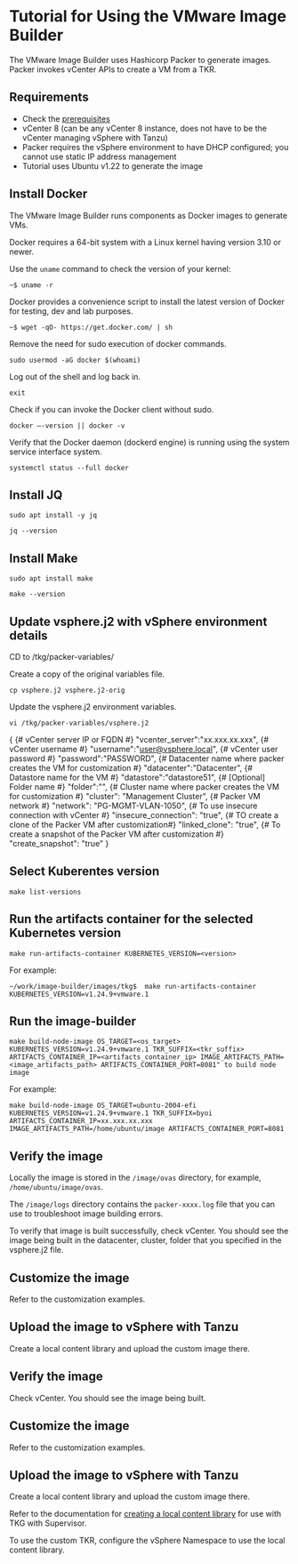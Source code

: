 # Tutorial for Using the VMware Image Builder

The VMware Image Builder uses Hashicorp Packer to generate images. Packer invokes vCenter APIs to create a VM from a TKR. 

## Requirements

- Check the [prerequisites](tkg#prerequisites)
- vCenter 8 (can be any vCenter 8 instance, does not have to be the vCenter managing vSphere with Tanzu)
- Packer requires the vSphere environment to have DHCP configured; you cannot use static IP address management
- Tutorial uses Ubuntu v1.22 to generate the image

## Install Docker

The VMware Image Builder runs components as Docker images to generate VMs.

Docker requires a 64-bit system with a Linux kernel having version 3.10 or newer. 

Use the `uname` command to check the version of your kernel:

```
~$ uname -r
```

Docker provides a convenience script to install the latest version of Docker for testing, dev and lab purposes. 

```
~$ wget -qO- https://get.docker.com/ | sh
```

Remove the need for sudo execution of docker commands.  

```
sudo usermod -aG docker $(whoami)
```

Log out of the shell and log back in.

```
exit
```

Check if you can invoke the Docker client without sudo.

```
docker –-version || docker -v
```

Verify that the Docker daemon (dockerd engine) is running using the system service interface system.

```
systemctl status --full docker
```

## Install JQ

```
sudo apt install -y jq
```

```
jq --version
```

## Install Make

```
sudo apt install make
```

```
make --version
```

## Update vsphere.j2 with vSphere environment details

CD to /tkg/packer-variables/

Create a copy of the original variables file.

```
cp vsphere.j2 vsphere.j2-orig

```

Update the vsphere.j2 environment variables.

```
vi /tkg/packer-variables/vsphere.j2
```

{
    {# vCenter server IP or FQDN #}
    "vcenter_server":"xx.xxx.xx.xxx",
    {# vCenter username #}
    "username":"user@vsphere.local",
    {# vCenter user password #}
    "password":"PASSWORD",
    {# Datacenter name where packer creates the VM for customization #}
    "datacenter":"Datacenter",
    {# Datastore name for the VM #}
    "datastore":"datastore51",
    {# [Optional] Folder name #}
    "folder":"",
    {# Cluster name where packer creates the VM for customization #}
    "cluster": "Management Cluster",
    {# Packer VM network #}
    "network": "PG-MGMT-VLAN-1050",
    {# To use insecure connection with vCenter  #}
    "insecure_connection": "true",
    {# TO create a clone of the Packer VM after customization#}
    "linked_clone": "true",
    {# To create a snapshot of the Packer VM after customization #}
    "create_snapshot": "true"
}


## Select Kuberentes version

```
make list-versions
```

## Run the artifacts container for the selected Kubernetes version

```
make run-artifacts-container KUBERNETES_VERSION=<version>
```

For example:

```
~/work/image-builder/images/tkg$  make run-artifacts-container KUBERNETES_VERSION=v1.24.9+vmware.1
```

## Run the image-builder

```
make build-node-image OS_TARGET=<os_target> KUBERNETES_VERSION=v1.24.9+vmware.1 TKR_SUFFIX=<tkr_suffix> ARTIFACTS_CONTAINER_IP=<artifacts_container_ip> IMAGE_ARTIFACTS_PATH=<image_artifacts_path> ARTIFACTS_CONTAINER_PORT=8081" to build node image
```

For example:

```
make build-node-image OS_TARGET=ubuntu-2004-efi KUBERNETES_VERSION=v1.24.9+vmware.1 TKR_SUFFIX=byoi ARTIFACTS_CONTAINER_IP=xx.xxx.xx.xxx IMAGE_ARTIFACTS_PATH=/home/ubuntu/image ARTIFACTS_CONTAINER_PORT=8081
```

## Verify the image

Locally the image is stored in the `/image/ovas` directory, for example, `/home/ubuntu/image/ovas`.

The `/image/logs` directory contains the `packer-xxxx.log` file that you can use to troubleshoot image building errors.

To verify that image is built successfully, check vCenter. You should see the image being built in the datacenter, cluster, folder that you specified in the vsphere.j2 file.

## Customize the image

Refer to the customization examples.

## Upload the image to vSphere with Tanzu

Create a local content library and upload the custom image there.

## Verify the image

Check vCenter. You should see the image being built.

## Customize the image

Refer to the customization examples.

## Upload the image to vSphere with Tanzu

Create a local content library and upload the custom image there.

Refer to the documentation for [creating a local content library](https://docs.vmware.com/en/VMware-vSphere/8.0/vsphere-with-tanzu-tkg/GUID-19E8E034-5256-4EFC-BEBF-D4F17A8ED021.html) for use with TKG with Supervisor.

To use the custom TKR, configure the vSphere Namespace to use the local content library.

